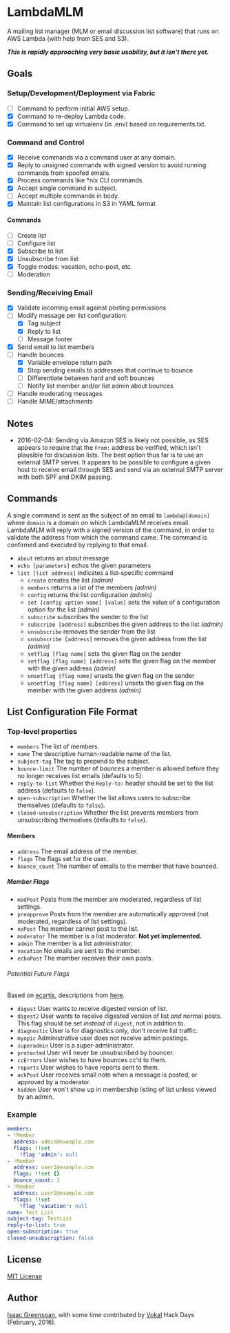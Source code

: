 # LambdaMLM

A mailing list manager (MLM or email discussion list software) that runs on AWS Lambda (with help from SES and S3).

***This is rapidly approaching very basic usability, but it isn't there yet.***

## Goals

### Setup/Development/Deployment via Fabric

- [ ] Command to perform initial AWS setup.
- [x] Command to re-deploy Lambda code.
- [x] Command to set up virtualenv (in .env) based on requirements.txt.

### Command and Control

- [x] Receive commands via a command user at any domain.
- [x] Reply to unsigned commands with signed version to avoid running commands from spoofed emails.
- [x] Process commands like *nix CLI commands.
- [x] Accept single command in subject.
- [ ] Accept multiple commands in body.
- [x] Maintain list configurations in S3 in YAML format

#### Commands

- [ ] Create list
- [ ] Configure list
- [x] Subscribe to list
- [x] Unsubscribe from list
- [x] Toggle modes: vacation, echo-post, etc.
- [ ] Moderation

### Sending/Receiving Email

- [x] Validate incoming email against posting permissions
- [ ] Modify message per list configuration:
	- [x] Tag subject
	- [x] Reply to list
	- [ ] Message footer
- [x] Send email to list members
- [ ] Handle bounces
	- [x] Variable envelope return path
	- [x] Stop sending emails to addresses that continue to bounce
	- [ ] Differentiate between hard and soft bounces
	- [ ] Notify list member and/or list admin about bounces
- [ ] Handle moderating messages
- [ ] Handle MIME/attachments

## Notes

- 2016-02-04: Sending via Amazon SES is likely not possible, as SES appears to require that the `From:` address be verified, which isn't plausible for discussion lists.  The best option thus far is to use an external SMTP server.  It appears to be possible to configure a given host to receive email through SES and send via an external SMTP server with both SPF and DKIM passing.

## Commands

A single command is sent as the subject of an email to `lambda@[domain]` where `domain` is a domain on which LambdaMLM receives email.  LambdaMLM will reply with a signed version of the command, in order to validate the address from which the command came.  The command is confirmed and executed by replying to that email.

- `about` returns an about message
- `echo [parameters]` echos the given parameters
- `list [list address]` indicates a list-specific command
	- `create` creates the list _(admin)_
	- `members` returns a list of the members _(admin)_
	- `config` returns the list configuration _(admin)_
	- `set [config option name] [value]` sets the value of a configuration option for the list _(admin)_
	- `subscribe` subscribes the sender to the list
	- `subscribe [address]` subscribes the given address to the list _(admin)_
	- `unsubscribe` removes the sender from the list
	- `unsubscribe [address]` removes the given address from the list _(admin)_
	- `setflag [flag name]` sets the given flag on the sender
	- `setflag [flag name] [address]` sets the given flag on the member with the given address _(admin)_
	- `unsetflag [flag name]` unsets the given flag on the sender
	- `unsetflag [flag name] [address]` unsets the given flag on the member with the given address _(admin)_

## List Configuration File Format

### Top-level properties

- `members` The list of members.
- `name` The descriptive human-readable name of the list.
- `subject-tag` The tag to prepend to the subject.
- `bounce-limit` The number of bounces a member is allowed before they no longer receives list emails (defaults to 5).
- `reply-to-list` Whether the `Reply-to:` header should be set to the list address (defaults to `false`).
- `open-subscription` Whether the list allows users to subscribe themselves (defaults to `false`).
- `closed-unsubscription` Whether the list prevents members from unsubscribing themselves (defaults to `false`).

#### Members

- `address` The email address of the member.
- `flags` The flags set for the user.
- `bounce_count` The number of emails to the member that have bounced.

##### Member Flags

- `modPost` Posts from the member are moderated, regardless of list settings.
- `preapprove` Posts from the member are automatically approved (not moderated, regardless of list settings).
- `noPost` The member cannot post to the list.
- `moderator` The member is a list moderator.  **Not yet implemented.**
- `admin` The member is a list administrator.
- `vacation` No emails are sent to the member.
- `echoPost` The member receives their own posts.

###### Potential Future Flags

Based on [ecartis](https://www.ecartis.net), descriptions from [here](https://wiki.utdallas.edu/wiki/display/FAQ/Ecartis+Account+Flags).

- `digest` User wants to receive digested version of list.
- `digest2` User wants to receive digested version of list _and_ normal posts. This flag should be set _instead_ of `digest`, not in addition to.
- `diagnostic` User is for diagnostics only, don't receive list traffic.
- `myopic` Administrative user does not receive admin postings.
- `superadmin` User is a super-administrator.
- `protected` User will never be unsubscribed by bouncer.
- `ccErrors` User wishes to have bounces cc'd to them.
- `reports` User wishes to have reports sent to them.
- `ackPost` User receives small note when a message is posted, or approved by a moderator.
- `hidden` User won't show up in membership listing of list unless viewed by an admin.

### Example
```yaml
members:
- !Member
  address: admin@example.com
  flags: !!set
    !flag 'admin': null
- !Member
  address: user1@example.com
  flags: !!set {}
  bounce_count: 3
- !Member
  address: user2@example.com
  flags: !!set
    !flag 'vacation': null
name: Test List
subject-tag: TestList
reply-to-list: true
open-subscription: true
closed-unsubscription: false
```

## License

[MIT License](LICENSE)

## Author

[Isaac Greenspan](https://github.com/ilg), with some time contributed by [Vokal](http://vokal.io) Hack Days (February, 2016).
